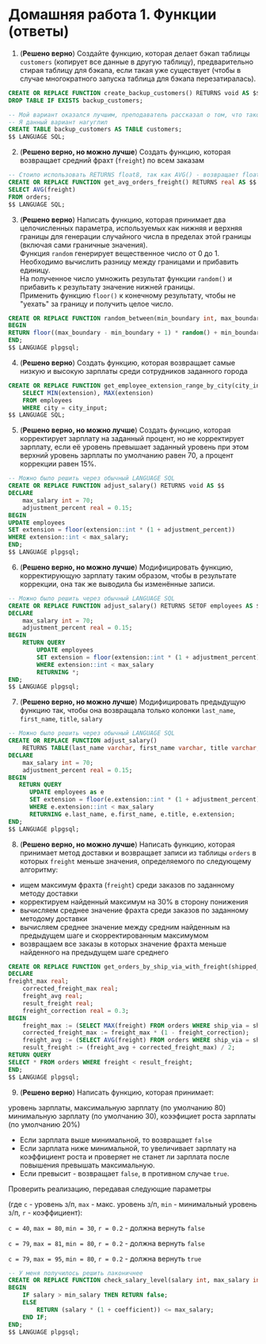 # Домашняя работа 1. Функции (ответы)

1. (**Решено верно**) Создайте функцию, которая делает бэкап таблицы `customers` (копирует все данные в другую таблицу), 
   предварительно стирая таблицу для бэкапа, если такая уже существует (чтобы в случае многократного запуска таблица 
   для бэкапа перезатиралась).
```sql
CREATE OR REPLACE FUNCTION create_backup_customers() RETURNS void AS $$
DROP TABLE IF EXISTS backup_customers;

-- Мой вариант оказался лучшим, преподаватель рассказал о том, что такой бывает
-- Я данный вариант нагуглил
CREATE TABLE backup_customers AS TABLE customers;
$$ LANGUAGE SQL;
```

2. (**Решено верно, но можно лучше**) Создать функцию, которая возвращает средний фрахт (`freight`) по всем заказам
```sql
-- Стоило использовать RETURNS float8, так как AVG() - возвращает float8
CREATE OR REPLACE FUNCTION get_avg_orders_freight() RETURNS real AS $$
SELECT AVG(freight)
FROM orders;
$$ LANGUAGE SQL;
```

3. (**Решено верно**) Написать функцию, которая принимает два целочисленных параметра, используемых как нижняя и 
   верхняя границы для генерации случайного числа в пределах этой границы (включая сами граничные значения).  
   Функция `random` генерирует вещественное число от 0 до 1.  
   Необходимо вычислить разницу между границами и прибавить единицу.  
   На полученное число умножить результат функции `random()` и прибавить к результату значение нижней границы.  
   Применить функцию `floor()` к конечному результату, чтобы не "уехать" за границу и получить целое число.
```sql
CREATE OR REPLACE FUNCTION random_between(min_boundary int, max_boundary int) RETURNS int AS $$
BEGIN
RETURN floor((max_boundary - min_boundary + 1) * random() + min_boundary);
END;
$$ LANGUAGE plpgsql;

```

4. (**Решено верно**) Создать функцию, которая возвращает самые низкую и высокую зарплаты среди сотрудников заданного города
```sql
CREATE OR REPLACE FUNCTION get_employee_extension_range_by_city(city_input varchar, OUT min_extension text, OUT max_extension text) RETURNS SETOF RECORD AS $$
	SELECT MIN(extension), MAX(extension)
	FROM employees
	WHERE city = city_input;
$$ LANGUAGE SQL;
```

5. (**Решено верно, но можно лучше**) Создать функцию, которая корректирует зарплату на заданный процент, но не корректирует зарплату, если её уровень превышает заданный уровень при этом верхний уровень зарплаты по умолчанию равен 70, а процент коррекции равен 15%.
```sql 
-- Можно было решить через обычный LANGUAGE SQL
CREATE OR REPLACE FUNCTION adjust_salary() RETURNS void AS $$
DECLARE
    max_salary int = 70;
    adjustment_percent real = 0.15;
BEGIN
UPDATE employees
SET extension = floor(extension::int * (1 + adjustment_percent))
WHERE extension::int < max_salary;
END;
$$ LANGUAGE plpgsql;
```

6. (**Решено верно, но можно лучше**) Модифицировать функцию, корректирующую зарплату таким образом, чтобы в результате коррекции, 
   она так же выводила бы изменённые записи.
```sql
-- Можно было решить через обычный LANGUAGE SQL
CREATE OR REPLACE FUNCTION adjust_salary() RETURNS SETOF employees AS $$
DECLARE
    max_salary int = 70;
    adjustment_percent real = 0.15;
BEGIN
    RETURN QUERY
        UPDATE employees
        SET extension = floor(extension::int * (1 + adjustment_percent))
        WHERE extension::int < max_salary
		RETURNING *;
END;
$$ LANGUAGE plpgsql;
```

7. (**Решено верно, но можно лучше**) Модифицировать предыдущую функцию так, чтобы она возвращала только колонки `last_name`, `first_name`, `title`, `salary`
```sql
-- Можно было решить через обычный LANGUAGE SQL
CREATE OR REPLACE FUNCTION adjust_salary() 
	RETURNS TABLE(last_name varchar, first_name varchar, title varchar, extension varchar) AS $$
DECLARE
    max_salary int = 70;
    adjustment_percent real = 0.15;
BEGIN
   RETURN QUERY
      UPDATE employees as e
      SET extension = floor(e.extension::int * (1 + adjustment_percent))
      WHERE e.extension::int < max_salary
      RETURNING e.last_name, e.first_name, e.title, e.extension;
END;
$$ LANGUAGE plpgsql;
```

8. (**Решено верно, но можно лучше**) Написать функцию, которая принимает метод доставки и возвращает записи из таблицы `orders` в которых `freight` меньше значения, 
   определяемого по следующему алгоритму:

- ищем максимум фрахта (`freight`) среди заказов по заданному методу доставки
- корректируем найденный максимум на 30% в сторону понижения
- вычисляем среднее значение фрахта среди заказов по заданному методому доставки
- вычисляем среднее значение между средним найденным на предыдущем шаге и скорректированным максимумом
- возвращаем все заказы в которых значение фрахта меньше найденного на предыдущем шаге среднего
```sql
CREATE OR REPLACE FUNCTION get_orders_by_ship_via_with_freight(shipped_via smallint DEFAULT 1) RETURNS SETOF orders AS $$
DECLARE
freight_max real;
	corrected_freight_max real;
	freight_avg real;
	result_freight real;
	freight_correction real = 0.3;
BEGIN
	freight_max := (SELECT MAX(freight) FROM orders WHERE ship_via = shipped_via);
	corrected_freight_max := freight_max * (1 - freight_correction);
	freight_avg := (SELECT AVG(freight) FROM orders WHERE ship_via = shipped_via);
	result_freight := (freight_avg + corrected_freight_max) / 2;
RETURN QUERY
SELECT * FROM orders WHERE freight < result_freight;
END;
$$ LANGUAGE plpgsql;
```

9. (**Решено верно**) Написать функцию, которая принимает:

уровень зарплаты, максимальную зарплату (по умолчанию 80) минимальную зарплату (по умолчанию 30), коээфициет роста зарплаты (по умолчанию 20%)

- Если зарплата выше минимальной, то возвращает `false`
- Если зарплата ниже минимальной, то увеличивает зарплату на коэффициент роста и проверяет не станет ли зарплата после повышения превышать максимальную.
- Если превысит - возвращает `false`, в противном случае `true`.

Проверить реализацию, передавая следующие параметры

(где `c` - уровень з/п, `max` - макс. уровень з/п, `min` - минимальный уровень з/п, `r` - коэффициент):

`c = 40`, `max = 80`, `min = 30`, `r = 0.2` - должна вернуть `false`

`c = 79`, `max = 81`, `min = 80`, `r = 0.2` - должна вернуть `false`

`c = 79`, `max = 95`, `min = 80`, `r = 0.2` - должна вернуть `true`
```sql
-- У меня получилось решить лаконичнее
CREATE OR REPLACE FUNCTION check_salary_level(salary int, max_salary int DEFAULT 80, min_salary int DEFAULT 30, coefficient real DEFAULT 0.2) RETURNS bool AS $$
BEGIN
	IF salary > min_salary THEN RETURN false;
	ELSE
		RETURN (salary * (1 + coefficient)) <= max_salary;
	END IF;
END;
$$ LANGUAGE plpgsql;
```
